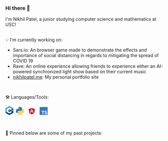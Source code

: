### Hi there 👋
I'm Nikhil Patel, a junior studying computer science and mathematics at USC!
<!-- insert something here -->
<br/>
💡 I'm currently working on:

<ul>
      <li>Sars.io: An browser game made to demonstrate the effects and importance of social distancing in regards to mitigating the spread of COVID 19</li>
      <li>Rave: An online experience allowing friends to experience either an AI-powered synchronized light show based on their current music</li>
      <li><a href="nikhilpatel.me">nikhilpatel.me</a>: My personal portfolio site</li>
</ul>

<br/>

🛠️ Languages/Tools:

<img src="https://github.com/NikhilAPatel/NikhilAPatel/blob/main/c++.png" width="25px">&nbsp;&nbsp;<img src="https://github.com/NikhilAPatel/NikhilAPatel/blob/main/python.png" width="25px">&nbsp;&nbsp;
<img src="https://github.com/NikhilAPatel/NikhilAPatel/blob/main/angular.png" width="25px">&nbsp;&nbsp;
<img src="https://github.com/NikhilAPatel/NikhilAPatel/blob/main/ts.png" width="25px">
      
<br/>

📍 Pinned below are some of my past projects:
